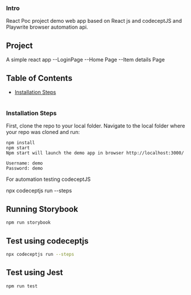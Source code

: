 ### Intro
React Poc project demo web app based on React js and  codeceptJS and Playwrite browser automation api.

## Project

A simple react app
   --LoginPage
   --Home Page
   --Item details Page

## Table of Contents

- [Installation Steps](#Installation-Steps)
#


### Installation Steps 
First, clone the repo to your local folder. 
Navigate to the local folder where your repo was cloned and run:

    npm install
    npm start 
    Npm start will launch the demo app in browser http://localhost:3000/    

    Username: demo
    Password: demo

For automation testing codeceptJS

npx codeceptjs run --steps

## Running Storybook

```bash
npm run storybook
```



## Test using codeceptjs

```bash
npx codeceptjs run --steps
```



## Test using Jest

```bash
npm run test
```
